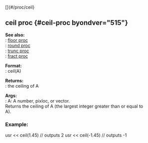 []{#/proc/ceil}    
## ceil proc {#ceil-proc byondver="515"}    
**See also:**    
:   [floor proc](/ref/proc/floor/floor.md)    
:   [round proc](/ref/proc/round/round.md)    
:   [trunc proc](/ref/proc/trunc/trunc.md)    
:   [fract proc](/ref/proc/fract/fract.md)    
<!-- -->    
**Format:**    
:   ceil(A)    
<!-- -->    
**Returns:**    
:   the ceiling of A    
<!-- -->    
**Args:**    
:   A: A number, pixloc, or vector.    
Returns the ceiling of A (the largest integer greater than or equal to    
A).    
### Example:    
usr \<\< ceil(1.45) // outputs 2 usr \<\< ceil(-1.45) // outputs -1  